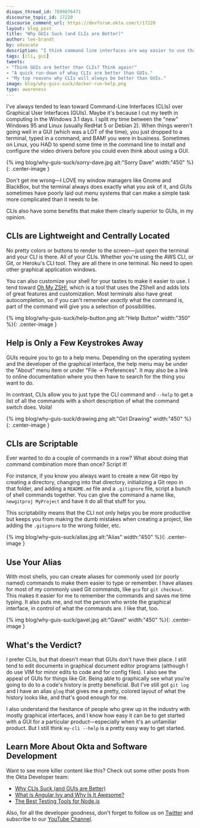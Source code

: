 ```yaml
---
disqus_thread_id: 7899876471
discourse_topic_id: 17220
discourse_comment_url: https://devforum.okta.com/t/17220
layout: blog_post
title: "Why GUIs Suck (and CLIs are Better)"
author: lee-brandt
by: advocate
description: "I think command line interfaces are way easier to use that graphical user interfaces."
tags: [cli, gui]
tweets:
- "Think GUIs are better than CLIs? Think again!"
- "A quick run-down of whay CLIs are better than GUIs."
- "My top reasons why CLIs will always be better than GUIs."
image: blog/why-guis-suck/docker-run-help.png
type: awareness
---
```


I've always tended to lean toward Command-Line Interfaces (CLIs) over Graphical User Interfaces (GUIs). Maybe it's because I cut my teeth in computing in the Windows 3.1 days. I split my time between the "new" Windows 95 and Linux (usually RedHat 5 or Debian 2). When things weren't going well in a GUI (which was a LOT of the time), you just dropped to a terminal, typed in a command, and BAM! you were in business. Sometimes on Linux, you HAD to spend some time in the command line to install and configure the video drivers before you could even think about using a GUI.

{% img blog/why-guis-suck/sorry-dave.jpg alt:"Sorry Dave" width:"450" %}{: .center-image }

Don't get me wrong—I LOVE my window managers like Gnome and BlackBox, but the terminal always does exactly what you ask of it, and GUIs sometimes have poorly laid out menu systems that can make a simple task more complicated than it needs to be.

CLIs also have some benefits that make them clearly superior to GUIs, in my opinion.

## CLIs are Lightweight and Centrally Located

No pretty colors or buttons to render to the screen—just open the terminal and your CLI is there. All of your CLIs. Whether you're using the AWS CLI, or Git, or Heroku's CLI tool. They are all there in one terminal. No need to open other graphical application windows.

You can also customize your shell for your tastes to make it easier to use. I tend toward [Oh My ZSH!](https://ohmyz.sh/), which is a tool that uses the ZShell and adds lots of great features and customization. Most terminals also have great autocompletion, so if you can't remember _exactly_ what the command is, part of the command will give you a selection of possibilities.

{% img blog/why-guis-suck/help-button.png alt:"Help Button" width:"350" %}{: .center-image }

## Help is Only a Few Keystrokes Away

GUIs require you to go to a help menu. Depending on the operating system and the developer of the graphical interface, the help menu may be under the "About" menu item or under "File -> Preferences". It may also be a link to online documentation where you then have to search for the thing you want to do.

In contrast, CLIs allow you to just type the CLI command and `--help` to get a list of all the commands with a short description of what the command switch does. Voila!

{% img blog/why-guis-suck/drawing.png alt:"Girl Drawing" width:"450" %}{: .center-image }

## CLIs are Scriptable

Ever wanted to do a couple of commands in a row? What about doing that command combination more than once? Script it!

For instance, if you know you always want to create a new Git repo by creating a directory, changing into that directory, initializing a Git repo in that folder, and adding a `README.md` file and a `.gitignore` file, script a bunch of shell commands together. You can give the command a name like, `newgitproj MyProject` and have it do all that stuff for you.

This scriptability means that the CLI not only helps you be more productive but keeps you from making the dumb mistakes when creating a project, like adding the `.gitignore` to the wrong folder, etc.

{% img blog/why-guis-suck/alias.jpg alt:"Alias" width:"450" %}{: .center-image }

## Use Your Alias

With most shells, you can create aliases for commonly used (or poorly named) commands to make them easier to type or remember. I have aliases for most of my commonly used Git commands, like `gco` for `git checkout`. This makes it easier for me to remember the commands and saves me time typing. It also puts me, and not the person who wrote the graphical interface, in control of what the commands are. I like that, too.

{% img blog/why-guis-suck/gavel.jpg alt:"Gavel" width:"450" %}{: .center-image }

## What's the Verdict?

I prefer CLIs, but that doesn't mean that GUIs don't have their place. I still tend to edit documents in graphical document editor programs (although I do use VIM for minor edits to code and for config files). I also see the appeal of GUIs for things like Git. Being able to graphically see what you're going to do to a code's history is pretty beneficial. But I've still got `git log` and I have an alias `glog` that gives me a pretty, colored layout of what the history looks like, and that's good enough for me.

I also understand the hesitance of people who grew up in the industry with mostly graphical interfaces, and I know how easy it can be to get started with a GUI for a particular product—especially when it's an unfamiliar product. But I still think `my-cli --help` is a pretty easy way to get started.

## Learn More About Okta and Software Development

Want to see more killer content like this? Check out some other posts from the Okta Developer team:

* [Why CLIs Suck (and GUIs are Better)](/blog/2020/02/19/why-clis-suck-guis-are-better)
* [What is Angular Ivy and Why Is It Awesome?](/blog/2020/02/12/angular-ivy)
* [The Best Testing Tools for Node.js](/blog/2020/01/27/best-nodejs-testing-tools)

Also, for all the developer goodness, don't forget to follow us on [Twitter](https://twitter.com/oktadev) and subscribe to our [YouTube Channel](https://youtube.com/c/oktadev).
